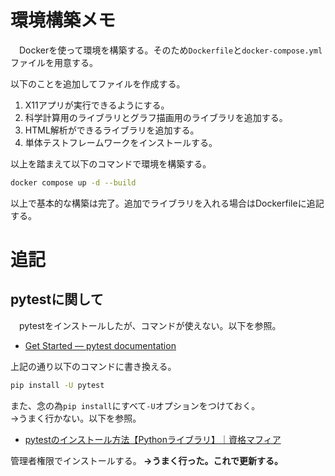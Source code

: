 # 環境構築メモ
　Dockerを使って環境を構築する。そのため`Dockerfile`と`docker-compose.yml`ファイルを用意する。

以下のことを追加してファイルを作成する。

1. X11アプリが実行できるようにする。
1. 科学計算用のライブラリとグラフ描画用のライブラリを追加する。
1. HTML解析ができるライブラリを追加する。
1. 単体テストフレームワークをインストールする。

以上を踏まえて以下のコマンドで環境を構築する。

```bash
docker compose up -d --build
```

以上で基本的な構築は完了。追加でライブラリを入れる場合はDockerfileに追記する。

# 追記
## pytestに関して
　pytestをインストールしたが、コマンドが使えない。以下を参照。

- [Get Started — pytest documentation](https://docs.pytest.org/en/latest/getting-started.html#install-pytest)

上記の通り以下のコマンドに書き換える。

```bash
pip install -U pytest
```

また、念の為`pip install`にすべて`-U`オプションをつけておく。  
→うまく行かない。以下を参照。

- [pytestのインストール方法【Pythonライブラリ】｜資格マフィア](https://shikaku-mafia.com/pytest-install/)

管理者権限でインストールする。<b>
→うまく行った。これで更新する。